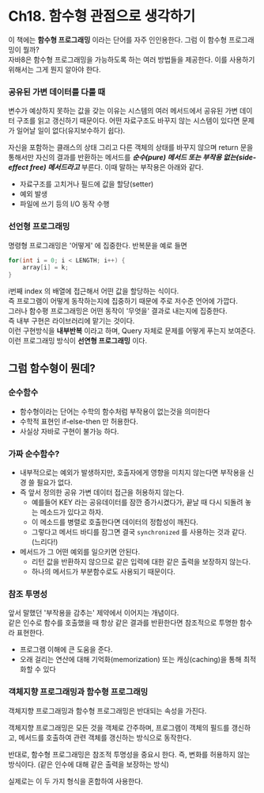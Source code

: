 # Ch18. 함수형 관점으로 생각하기

이 책에는 **함수형 프로그래밍** 이라는 단어를 자주 인인용한다. 그럼 이 함수형 프로그래밍이 뭘까? </br>
자바8은 함수형 프로그래밍을 가능하도록 하는 여러 방법들을 제공한다. 이를 사용하기 위해서는 그게 뭔지 알아야 한다.

### 공유된 가변 데이터를 다룰 때
변수가 예상하지 못하는 값을 갖는 이유는 시스템의 여러 메서드에서 공유된 가변 데이터 구조를 읽고 갱신하기 때문이다. 어떤 자료구조도 바꾸지 않는 시스템이 있다면 문제가 일어날 일이 없다(유지보수하기 쉽다).

자신을 포함하는 클래스의 상태 그리고 다른 객체의 상태를 바꾸지 않으며 return 문을 통해서만 자신의 결과를 반환하는 메서드를 **_순수(pure) 메서드 또는 부작용 없는(side-effect free) 메서드라고_** 부른다. 이때 말하는 부작용은 아래와 같다.

- 자료구조를 고치거나 필드에 값을 할당(setter)
- 예외 발생
- 파일에 쓰기 등의 I/O 동작 수행

### 선언형 프로그래밍
명령형 프로그래밍은 '어떻게' 에 집중한다. 반복문을 예로 들면
```java
for(int i = 0; i < LENGTH; i++) {
    array[i] = k;
}
```

i번째 index 의 배열에 접근해서 어떤 값을 할당하는 식이다.</br>
즉 프로그램이 어떻게 동작하는지에 집중하기 때문에 주로 저수준 언어에 가깝다.</br>
그러나 함수평 프로그래밍은 어떤 동작이 '무엇을' 결과로 내는지에 집중한다.</br>
즉 내부 구현은 라이브러리에 맡기는 것이다.</br>
이런 구현방식을 **내부반복** 이라고 하며, Query 자체로 문제를 어떻게 푸는지 보여준다.
이런 프로그래밍 방식이 **선연형 프로그래밍** 이다.

## 그럼 함수형이 뭔데?
### 순수함수
- 함수형이라는 단어는 수학의 함수처럼 부작용이 없는것을 의미한다
- 수학적 표현인 if-else-then 만 허용한다.
- 사실상 자바로 구현이 불가능 하다.

### 가짜 순수함수?
- 내부적으로는 예외가 발생하지만, 호출자에게 영향을 미치지 않는다면 부작용을 신경 쓸 필요가 없다.
- 즉 앞서 정의한 공유 가변 데이터 접근을 허용하지 않는다.
  - 예를들어 KEY 라는 공유데이터를 잠깐 증가시켰다가, 끝날 때 다시 되돌려 놓는 메소드가 있다고 하자.
  - 이 메소드를 병렬로 호출한다면 데이터의 정합성이 깨진다.
  - 그렇다고 메서드 바디를 잠그면 결국 `synchronized` 를 사용하는 것과 같다. (느리다!)
- 메서드가 그 어떤 예외를 일으키면 안된다.
  - 리턴 값을 반환하지 않으므로 같은 입력에 대한 같은 출력을 보장하지 않는다.
  - 하나의 메서드가 부분함수로도 사용되기 때문이다.

### 참조 투명성
앞서 말했던 '부작용을 감추는' 제약에서 이어지는 개념이다.</br>
같은 인수로 함수를 호출했을 때 항상 같은 결과를 반환한다면 참조적으로 투명한 함수라 표현한다.</br>

- 프로그램 이해에 큰 도움을 준다.
- 오래 걸리는 연산에 대해 기억화(memorization) 또는 캐싱(caching)을 통해 최적화할 수 있다

### 객체지향 프로그래밍과 함수형 프로그래밍
객체지향 프로그래밍과 함수형 프로그래밍은 반대되는 속성을 가진다.

객체지향 프로그래밍은 모든 것을 객체로 간주하며, 프로그램이 객체의 필드를 갱신하고, 메서드를 호출하여 관련 객체를 갱신하는 방식으로 동작한다.</br>

반대로, 함수형 프로그래밍은 참조적 투명성을 중요시 한다. 즉, 변화를 허용하지 않는 방식이다.
(같은 인수에 대해 같은 출력을 보장하는 방식)

실제로는 이 두 가지 형식을 혼합하여 사용한다.











